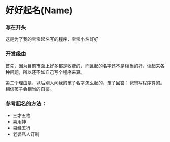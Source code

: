 好好起名(Name)
========

### 写在开头

这是为了我的宝宝起名写的程序，宝宝小名好好

### 开发缘由

首先，因为目前市面上好多都是收费的，而且起的名字还不是相当的好，读起来各种问题，所以还不如自己写个程序来算。

第二个理由是，以后别人问我的孩子名字怎么起的，孩子回答：爸爸写程序算的。相信孩子会相当的自豪。

### 参考起名的方法：

* 三才五格
* 喜用神
* 易经五行
* 老婆私人订制